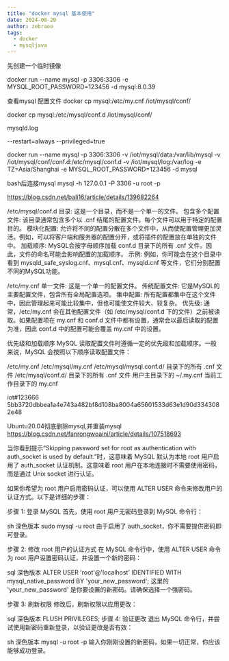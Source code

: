 ```yaml
---
title: "docker mysql 基本使用"
date: 2024-08-20
author: zebraoo
tags:
  - docker
  - mysqljava
---
```


先创建一个临时镜像

docker run --name mysql -p 3306:3306  -e MYSQL_ROOT_PASSWORD=123456 -d mysql:8.0.39

查看mysql 配置文件
docker cp mysql:/etc/my.cnf /iot/mysql/conf/

docker cp mysql:/etc/mysql/conf.d /iot/mysql/conf/



mysqld.log 

--restart=always --privileged=true

docker run --name mysql -p 3306:3306  -v /iot/mysql/data:/var/lib/mysql -v /iot/mysql/conf/conf.d:/etc/mysql/conf.d  -v /iot/mysql/log:/var/log -e TZ=Asia/Shanghai -e MYSQL_ROOT_PASSWORD=123456 -d mysql


bash后连接mysql
mysql -h 127.0.0.1 -P 3306 -u root -p


https://blog.csdn.net/bali16/article/details/139682264


/etc/mysql/conf.d
目录: 这是一个目录，而不是一个单一的文件。
包含多个配置文件: 该目录通常包含多个以 .cnf 结尾的配置文件。每个文件可以用于特定的配置目的。
模块化配置: 允许将不同的配置分散在多个文件中，从而使配置管理更加灵活。例如，可以将客户端和服务器的配置分开，或将插件的配置放在单独的文件中。
加载顺序: MySQL会按字母顺序加载 conf.d 目录下的所有 .cnf 文件。因此，文件的命名可能会影响配置的加载顺序。
示例: 例如，你可能会在这个目录中看到 mysqld_safe_syslog.cnf、mysql.cnf、mysqld.cnf 等文件，它们分别配置不同的MySQL功能。

/etc/my.cnf
单一文件: 这是一个单一的配置文件。
传统配置文件: 它是MySQL的主要配置文件，包含所有全局配置选项。
集中配置: 所有配置都集中在这个文件中，因此管理起来可能比较集中，但也可能使文件较大、较复杂。
优先级: 通常，/etc/my.cnf 会在其他配置文件（如 /etc/mysql/conf.d 下的文件）之前被读取。如果配置项在 my.cnf 和 conf.d 文件中都有设置，通常会以最后读取的配置为准，因此 conf.d 中的配置可能会覆盖 my.cnf 中的设置。


优先级和加载顺序
MySQL 读取配置文件时遵循一定的优先级和加载顺序。一般来说，MySQL 会按照以下顺序读取配置文件：

/etc/my.cnf
/etc/mysql/my.cnf
/etc/mysql/mysql.conf.d/ 目录下的所有 .cnf 文件
/etc/mysql/conf.d/ 目录下的所有 .cnf 文件
用户主目录下的 ~/.my.cnf
当前工作目录下的 my.cnf



iot#123666 
5bb3720dbbea1a4e743a482bf8d108ba8004a65601533d63e1d90d3343082e48


Ubuntu20.04彻底删除mysql,并重装mysql
https://blog.csdn.net/fanrongwoaini/article/details/107518693


当你看到提示“Skipping password set for root as authentication with auth_socket is used by default.”时，这意味着 MySQL 默认为本地 root 用户启用了 auth_socket 认证机制。这意味着 root 用户在本地连接时不需要使用密码，而是通过 Unix socket 进行认证。

如果你希望为 root 用户启用密码认证，可以使用 ALTER USER 命令来修改用户的认证方式。以下是详细的步骤：

步骤 1: 登录 MySQL
首先，使用 root 用户无密码登录到 MySQL 命令行：

sh
深色版本
sudo mysql -u root
由于启用了 auth_socket，你不需要提供密码即可登录。

步骤 2: 修改 root 用户的认证方式
在 MySQL 命令行中，使用 ALTER USER 命令为 root 用户设置密码认证，并设置一个新的密码：

sql
深色版本
ALTER USER 'root'@'localhost' IDENTIFIED WITH mysql_native_password BY 'your_new_password';
这里的 'your_new_password' 是你要设置的新密码。请确保选择一个强密码。

步骤 3: 刷新权限
修改后，刷新权限以应用更改：

sql
深色版本
FLUSH PRIVILEGES;
步骤 4: 验证更改
退出 MySQL 命令行，并尝试使用新密码重新登录，以验证更改是否有效：

sh
深色版本
mysql -u root -p
输入你刚刚设置的新密码，如果一切正常，你应该能够成功登录。